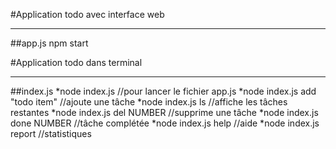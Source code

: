 #Application todo avec interface web
***

##app.js
npm start


#Application todo dans terminal
***

##index.js
*node index.js                 //pour lancer le fichier app.js
*node index.js add "todo item" //ajoute une tâche
*node index.js ls              //affiche les tâches restantes
*node index.js del NUMBER      //supprime une tâche
*node index.js done NUMBER     //tâche complétée
*node index.js help            //aide
*node index.js report          //statistiques

